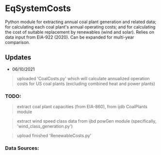 # EqSystemCosts

Python module for extracting annual coal plant generation and related data; for calculating each coal plant's annual operating costs; and for calculating the cost of suitable replacement by renewables (wind and solar). Relies on data input from EIA-922 (2020). Can be expanded for multi-year comparison. 

## Updates
* 06/10/2021
> uploaded 'CoalCosts.py' which will calculate annualized operation costs for US coal plants (excluding combined heat and power plants)

### TODO: 
> extract coal plant capacities (from EIA-860), from ijdb CoalPlants module

> extract wind speed class data from ijbd powGen module (specifically, 'wind_class_generation.py')

> upload finished 'RenewableCosts.py'

### Data Sources:
